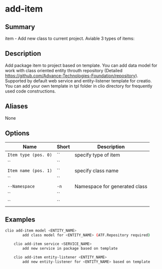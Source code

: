 # add-item

## Summary
item - Add new class to current project. Aviable 3 types of items:

## Description
Add package item to project based on template. You can add data model for
    work with class oriented entity throuth repository (Detailed
    https://github.com/Advance-Technologies-Foundation/repository).
    Supported by default web service and entity-listener template for creatio.
    You can add your own template in tpl folder in clio directory for
    frequently used code constructions.

## Aliases
None

## Options

| Name | Short | Description |
|------|-------|-------------|
| `Item type (pos. 0)` | `` | specify type of item |
| `` | `` |  |
| `Item name (pos. 1)` | `` | specify class name |
| `` | `` |  |
| `--Namespace` | `-n` | Namespace for generated class |
| `` | `` |  |
| `` | `` |  |

## Examples

```bash
clio add-item model <ENTITY_NAME>
        add class model for <ENTITY_NAME> (ATF.Repository required)

    clio add-item service <SERVICE_NAME>
        add new service in package based on template

    clio add-item entity-listener <ENTITY_NAME>
        add new entity-listener for <ENTITY_NAME> based on template
```